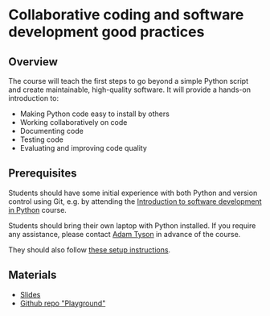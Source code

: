 # Collaborative coding and software development good practices

## Overview
The course will teach the first steps to go beyond a simple Python script and create maintainable, 
high-quality software. It will provide a hands-on introduction to:
* Making Python code easy to install by others
* Working collaboratively on code
* Documenting code
* Testing code
* Evaluating and improving code quality


## Prerequisites
Students should have some initial experience with both Python and version control using Git, e.g. by attending the 
[Introduction to software development in Python](./intro-software-dev.md) course.

Students should bring their own laptop with Python installed. If you require any assistance, please contact
<a href="mailto:adam.tyson@ucl.ac.uk?subject=SWC/GCNU Software Skills">Adam Tyson</a> in advance of the course.

They should also follow [these setup instructions](https://github.com/rse-best-practices-course-2023/rse-best-practices-playground/issues/1).


## Materials

* [Slides](https://neuroinformatics-unit.github.io/software-good-practice-course/)
* [Github repo "Playground"](https://github.com/rse-best-practices-course-2023/rse-best-practices-playground/)
